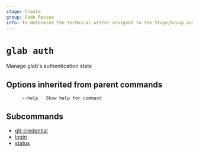 ```yaml
---
stage: Create
group: Code Review
info: To determine the technical writer assigned to the Stage/Group associated with this page, see https://about.gitlab.com/handbook/product/ux/technical-writing/#assignments
---
```


<!--
This documentation is auto generated by a script.
Please do not edit this file directly, check cmd/gen-docs/docs.go.
-->

# `glab auth`

Manage glab's authentication state

## Options inherited from parent commands

```plaintext
      --help   Show help for command
```

## Subcommands

- [git-credential](git-credential.md)
- [login](login.md)
- [status](status.md)
